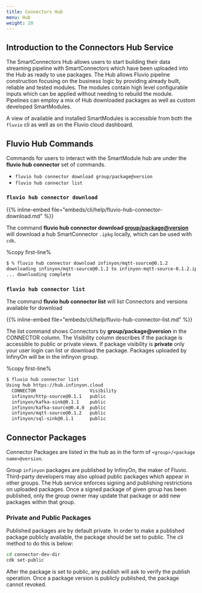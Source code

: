 ```yaml
---
title: Connectors Hub
menu: Hub
weight: 20
---
```


## Introduction to the Connectors Hub Service

The SmartConnectors Hub allows users to start building their data streaming pipeline with SmartConnectors which have been uploaded into the Hub as ready to use packages. The Hub allows Fluvio pipeline construction focusing on the business logic by providing already built, reliable and tested modules. The modules contain high level configurable inputs which can be applied without needing to rebuild the module. Pipelines can employ a mix of Hub downloaded packages as well as custom developed SmartModules.

A view of available and installed SmartModules is accessible from both the `fluvio` cli as well as on the Fluvio cloud dashboard.


## Fluvio Hub Commands

Commands for users to interact with the SmartModule hub are under the **fluvio hub connector** set of commands.

- `fluvio hub connector download group/package@version`
- `fluvio hub connector list`

### `fluvio hub connector download`

{{% inline-embed file="embeds/cli/help/fluvio-hub-connector-download.md" %}}

The command **fluvio hub connector download <group/package@version>** will download a hub SmartConnector `.ipkg` locally, which can be used with `cdk`.

%copy first-line%
```bash
$ % fluvio hub connector download infinyon/mqtt-source@0.1.2
downloading infinyon/mqtt-source@0.1.2 to infinyon-mqtt-source-0.1.2.ipkg
... downloading complete
```

### `fluvio hub connector list`

The command **fluvio hub connector list** will list Connectors and versions available for download

{{% inline-embed file="embeds/cli/help/fluvio-hub-connector-list.md" %}}

The list command shows Connectors by **group/package@version** in the CONNECTOR column. The Visibility column describes if the package is accessible to public or private views.  If package visibility is **private** only your user login can list or download the package. Packages uploaded by InfinyOn will be in the infinyon group.


%copy first-line%
```bash
$ fluvio hub connector list
Using hub https://hub.infinyon.cloud
  CONNECTOR                    Visibility 
  infinyon/http-source@0.1.1   public     
  infinyon/kafka-sink@0.1.1    public     
  infinyon/kafka-source@0.4.0  public     
  infinyon/mqtt-source@0.1.2   public     
  infinyon/sql-sink@0.1.1      public
```

## Connector Packages

Connector Packages are listed in the hub as in the form of `<group>/<package name>@version`. 

Group `infinyon` packages are published by InfinyOn, the maker of Fluvio.  Third-party developers may also upload public packages which appear in other groups. The Hub service enforces signing and publishing restrictions on uploaded packages. Once a signed package of given group has been published, only the group owner may update that package or add new packages within that group.

### Private and Public Packages

Published packages are by default private. In order to make a published package publicly available, the package should be set to public. The cli method to do this is below:

```bash
cd connector-dev-dir
cdk set-public
```

After the package is set to public, any publish will ask to verify the publish operation. Once a package version is publicly published, the package cannot revoked.
